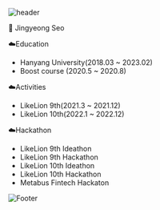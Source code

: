 ![header](https://capsule-render.vercel.app/api?type=Waving&color=83B1C9&height=300&section=header&text=Hi,&nbsp;There!&fontSize=50&fontColor=ffffff)

🩶 Jingyeong Seo <br>

☁️Education <br>
- Hanyang University(2018.03 ~ 2023.02)
- Boost course (2020.5 ~ 2020.8)

☁️Activities <br>
- LikeLion 9th(2021.3 ~ 2021.12)
- LikeLion 10th(2022.1 ~ 2022.12)

☁️Hackathon <br>
- LikeLion 9th Ideathon
- LikeLion 9th Hackathon
- LikeLion 10th Ideathon
- LikeLion 10th Hackathon
- Metabus Fintech Hackaton
  
![Footer](https://capsule-render.vercel.app/api?type=waving&color=83B1C9&height=200&section=footer)
